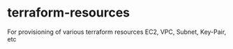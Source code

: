 # terraform-resources
For provisioning of various terraform resources EC2, VPC, Subnet, Key-Pair, etc
